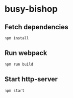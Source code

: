 # busy-bishop

## Fetch dependencies
```
npm install
```

## Run webpack
```
npm run build
```

## Start http-server
```
npm start
```
